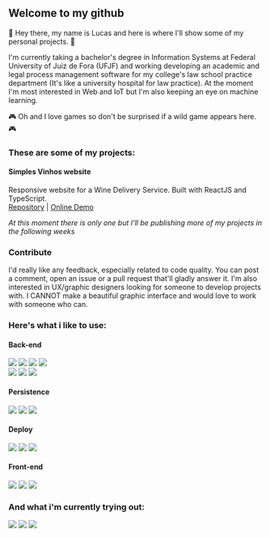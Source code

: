 ## Welcome to my github
👋 Hey there, my name is Lucas and here is where I'll show some of my personal projects. 👋

I'm currently taking a bachelor's degree in Information Systems at Federal University of Juiz de Fora (UFJF) and working developing an academic and legal process management software for my college's law school practice department (It's like a university hospital for law practice).
At the moment I'm most interested in Web and IoT but I'm also keeping an eye on machine learning.

🎮 Oh and I love games so don't be surprised if a wild game appears here. 🎮

### These are some of my projects:
#### Simples Vinhos website
Responsive website for a Wine Delivery Service. Built with ReactJS and TypeScript.\
[Repository](https://github.com/Lukasmolin/simples-vinhos-web) | 
[Online Demo](https://lukasmolin.github.io/simples-vinhos-web)

*At this moment there is only one but I'll be publishing more of my projects in the following weeks*

### Contribute
I'd really like any feedback, especially related to code quality. You can post a comment, open an issue or a pull request that'll gladly answer it.
I'm also interested in UX/graphic designers looking for someone to develop projects with. I CANNOT make a beautiful graphic interface and would love to work with someone who can.

### Here's what i like to use:
#### Back-end
<img src="https://img.shields.io/badge/java-E74C22.svg?style=for-the-badge&logo=java&logoColor=white"></img>
<img src="https://img.shields.io/badge/spring-6DB33F.svg?style=for-the-badge&logo=spring&logoColor=white"></img>
<img src="https://img.shields.io/badge/hibernate-BCAE79.svg?style=for-the-badge&logo=hibernate&logoColor=white"></img>
<img src="https://img.shields.io/badge/gradle-102F3C.svg?style=for-the-badge&logo=gradle&logoColor=white"></img>
\
<img src="https://img.shields.io/badge/node.js-43853D.svg?style=for-the-badge&logo=node.js&logoColor=white"></img>
<img src="https://img.shields.io/badge/typescript-007ACC.svg?style=for-the-badge&logo=typescript&logoColor=white"></img>
<img src="https://img.shields.io/badge/express.js-393939.svg?style=for-the-badge&logo=express&logoColor=white"></img>
#### Persistence
<img src="https://img.shields.io/badge/postgres-316192.svg?style=for-the-badge&logo=postgresql&logoColor=white"></img>
<img src="https://img.shields.io/badge/mongodb-6BA342.svg?style=for-the-badge&logo=mongodb&logoColor=white"></img>
<img src="https://img.shields.io/badge/redis-DA471E.svg?style=for-the-badge&logo=redis&logoColor=white"></img>
#### Deploy
<img src="https://img.shields.io/badge/docker-0DB7ED.svg?style=for-the-badge&logo=docker&logoColor=white"></img>
<img src="https://img.shields.io/badge/debian-DC4C4D.svg?style=for-the-badge&logo=debian&logoColor=white"></img>
<img src="https://img.shields.io/badge/aws-F09700.svg?style=for-the-badge&logo=amazon-aws&logoColor=white"></img>
#### Front-end
<img src="https://img.shields.io/badge/thymeleaf-326010.svg?style=for-the-badge&logo=thymeleaf&logoColor=white"></img>
<img src="https://img.shields.io/badge/bootstrap-563B7D.svg?style=for-the-badge&logo=bootstrap&logoColor=white"></img>
<img src="https://img.shields.io/badge/react.js-61CDE8.svg?style=for-the-badge&logo=react&logoColor=white"></img>

### And what i'm currently trying out:
<img src="https://img.shields.io/badge/rust-000000.svg?style=for-the-badge&logo=rust&logoColor=white"></img>
<img src="https://img.shields.io/badge/react native-61CDE8.svg?style=for-the-badge&logo=react&logoColor=white"></img>
<img src="https://img.shields.io/badge/arch linux-3B94D1.svg?style=for-the-badge&logo=arch-linux&logoColor=white"></img>

